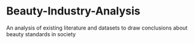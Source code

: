 # Beauty-Industry-Analysis
An analysis of existing literature and datasets to draw conclusions about beauty standards in society
